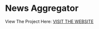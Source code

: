# News Aggregator

View The Project Here: <a href="https://snakeycoder25.github.io/News-Aggregator/" target="_blank">VISIT THE WEBSITE</a>
